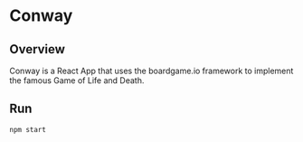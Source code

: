 # Conway

## Overview
Conway is a React App that uses the boardgame.io framework to implement the
famous Game of Life and Death.

## Run
`npm start`

